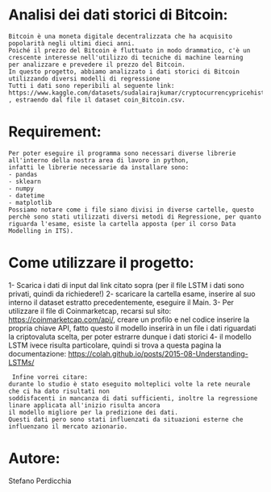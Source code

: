 # Analisi dei dati storici di Bitcoin:
    Bitcoin è una moneta digitale decentralizzata che ha acquisito popolarità negli ultimi dieci anni.
    Poiché il prezzo del Bitcoin è fluttuato in modo drammatico, c'è un crescente interesse nell'utilizzo di tecniche di machine learning 
    per analizzare e prevedere il prezzo del Bitcoin.
    In questo progetto, abbiamo analizzato i dati storici di Bitcoin utilizzando diversi modelli di regressione
    Tutti i dati sono reperibili al seguente link: https://www.kaggle.com/datasets/sudalairajkumar/cryptocurrencypricehistory , estraendo dal file il dataset coin_Bitcoin.csv.
    
# Requirement:
    Per poter eseguire il programma sono necessari diverse librerie all'interno della nostra area di lavoro in python, 
    infatti le librerie necessarie da installare sono:
    - pandas
    - sklearn
    - numpy
    - datetime
    - matplotlib
    Possiamo notare come i file siano divisi in diverse cartelle, questo perchè sono stati utilizzati diversi metodi di Regressione, per quanto riguarda l'esame, esiste la cartella apposta (per il corso Data Modelling in ITS). 

# Come utilizzare il progetto:
1- Scarica i dati di input dal link citato sopra (per il file LSTM i dati sono privati, quindi da richiedere!)
2- scaricare la cartella esame, inserire al suo interno il dataset estratto precedentemente, eseguire il Main.
3- Per utilizzare il file di Coinmarketcap, recarsi sul sito: https://coinmarketcap.com/api/, creare un profilo e nel codice inserire la propria chiave API, fatto questo il modello inserirà in un file i dati riguardati la criptovaluta scelta, per poter estrarre dunque i dati storici
4- il modello LSTM ivece risulta particolare, quindi si trova a questa pagina la documentazione: https://colah.github.io/posts/2015-08-Understanding-LSTMs/

     Infine vorrei citare:
    durante lo studio è stato eseguito molteplici volte la rete neurale che ci ha dato risultati non 
    soddisfacenti in mancanza di dati sufficienti, inoltre la regressione linare applicata all'inizio risulta ancora 
    il modello migliore per la predizione dei dati.
    Questi dati pero sono stati influenzati da situazioni esterne che influenzano il mercato azionario.
    
   # Autore:
   Stefano Perdicchia
